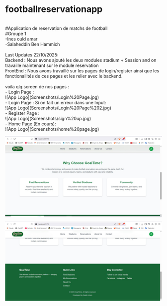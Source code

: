 # footballreservationapp<br>
<br>
#Application de reservation de matchs de football<br>
#Groupe 1<br>
-Ines ould amar<br>
-Salaheddin Ben Hammich<br>
<br>
Last Updates 22/10/2025:<br>
Backend : Nous avons ajouté les deux modules stadium + Session and on travaille maintenant sur le module reservation<br>
FrontEnd : Nous avons travaillé sur les pages de login/register ainsi que les fonctionallités de ces pages et les relier avec le backend.<br>
<br>
voila qlq screen de nos pages :<br>
- Login Page :<br>
![App Logo](Screenshots/Login%20Page.jpg)<br>
- Login Page : Si on fait un erreur dans une Input:<br>
![App Logo](Screenshots/Login%20Page%202.jpg)<br>
- Register Page :<br>
![App Logo](Screenshots/sign%20up.jpg)<br>
- Home Page (En cours):<br>
![App Logo](Screenshots/home%20page.jpg)<br>

![App Logo](Screenshots/home%20page%202.jpg)<br>

![App Logo](Screenshots/home%20page%203.jpg)<br>
